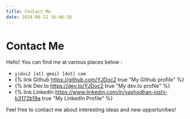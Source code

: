 ```yaml
---
title: Contact Me
date: 2024-06-12 16:46:18
---
```


# Contact Me

Hello! You can find me at various places below :

- `yjdoc2 [at] gmail [dot] com`
- {% link Github https://github.com/YJDoc2 true "My Github profile" %}
- {% link Dev.to https://dev.to/YJDoc2 true "My dev.to profile" %}
- {% link LinkedIn https://www.linkedin.com/in/yashodhan-joshi-b3172b19a true "My LinkedIn Profile" %}

Feel free to contact me about interesting ideas and new opportunities!
